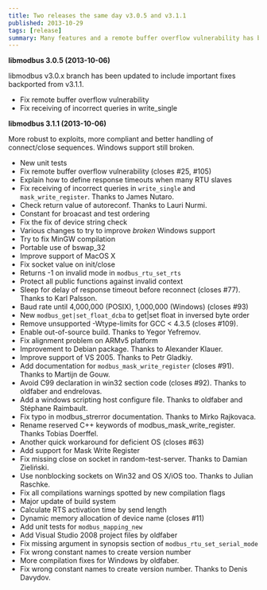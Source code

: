 ```yaml
---
title: Two releases the same day v3.0.5 and v3.1.1
published: 2013-10-29
tags: [release]
summary: Many features and a remote buffer overflow vulnerability has been fixed.
---
```


**libmodbus 3.0.5 (2013-10-06)**

libmodbus v3.0.x branch has been updated to include important fixes backported
from v3.1.1.

- Fix remote buffer overflow vulnerability
- Fix receiving of incorrect queries in write_single

**libmodbus 3.1.1 (2013-10-06)**

More robust to exploits, more compliant and better handling of connect/close
sequences. Windows support still broken.

- New unit tests
- Fix remote buffer overflow vulnerability (closes #25, #105)
- Explain how to define response timeouts when many RTU slaves
- Fix receiving of incorrect queries in `write_single` and
  `mask_write_register`. Thanks to James Nutaro.
- Check return value of autoreconf. Thanks to Lauri Nurmi.
- Constant for broacast and test ordering
- Fix the fix of device string check
- Various changes to try to improve *broken* Windows support
- Try to fix MinGW compilation
- Portable use of bswap_32
- Improve support of MacOS X
- Fix socket value on init/close
- Returns -1 on invalid mode in `modbus_rtu_set_rts`
- Protect all public functions against invalid context
- Sleep for delay of response timeout before reconnect (closes #77). Thanks to Karl Palsson.
- Baud rate until 4,000,000 (POSIX), 1,000,000 (Windows) (closes #93)
- New `modbus_get|set_float_dcba` to get|set float in inversed byte order
- Remove unsupported -Wtype-limits for GCC < 4.3.5 (closes #109).
- Enable out-of-source build. Thanks to Yegor Yefremov.
- Fix alignment problem on ARMv5 platform
- Improvement to Debian package. Thanks to Alexander Klauer.
- Improve support of VS 2005. Thanks to Petr Gladkiy.
- Add documentation for `modbus_mask_write_register` (closes #91). Thanks to Martijn de Gouw.
- Avoid C99 declaration in win32 section code (closes #92). Thanks to oldfaber and endrelovas.
- Add a windows scripting host configure file. Thanks to oldfaber and Stéphane Raimbault.
- Fix typo in modbus_strerror documentation. Thanks to Mirko Rajkovaca.
- Rename reserved C++ keywords of modbus_mask_write_register. Thanks Tobias Doerffel.
- Another quick workaround for deficient OS (closes #63)
- Add support for Mask Write Register
- Fix missing close on socket in random-test-server. Thanks to Damian Zieliński.
- Use nonblocking sockets on Win32 and OS X/iOS too. Thanks to Julian Raschke.
- Fix all compilations warnings spotted by new compilation flags
- Major update of build system
- Calculate RTS activation time by send length
- Dynamic memory allocation of device name (closes #11)
- Add unit tests for `modbus_mapping_new`
- Add Visual Studio 2008 project files by oldfaber
- Fix missing argument in synopsis section of `modbus_rtu_set_serial_mode`
- Fix wrong constant names to create version number
- More compilation fixes for Windows by oldfaber.
- Fix wrong constant names to create version number. Thanks to Denis Davydov.
